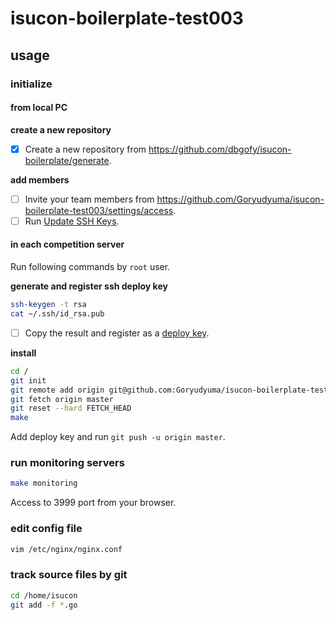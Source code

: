 # isucon-boilerplate-test003

## usage

### initialize

#### from local PC

**create a new repository**

- [x] Create a new repository from https://github.com/dbgofy/isucon-boilerplate/generate.

**add members**

- [ ] Invite your team members from https://github.com/Goryudyuma/isucon-boilerplate-test003/settings/access.
- [ ] Run [Update SSH Keys](https://github.com/Goryudyuma/isucon-boilerplate-test003/actions?query=workflow%3A%22Update+SSH+Keys%22).

#### in each competition server 

Run following commands by `root` user.

**generate and register ssh deploy key**

```bash
ssh-keygen -t rsa
cat ~/.ssh/id_rsa.pub
```

- [ ] Copy the result and register as a [deploy key](https://github.com/Goryudyuma/isucon-boilerplate-test003/settings/keys/new).

**install**

```bash
cd /
git init
git remote add origin git@github.com:Goryudyuma/isucon-boilerplate-test003.git
git fetch origin master
git reset --hard FETCH_HEAD
make
```

Add deploy key and run `git push -u origin master`.

### run monitoring servers

```bash
make monitoring
```

Access to 3999 port from your browser.

### edit config file

```bash
vim /etc/nginx/nginx.conf
```

### track source files by git

```bash
cd /home/isucon
git add -f *.go
```
